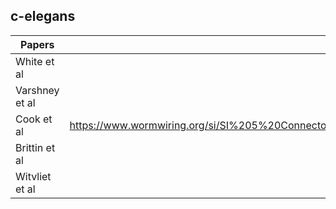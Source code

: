 ## c-elegans


| Papers          | Datasets      | README files                             |
| -------------   | ----- | -------------                            |
| White et al     |       | (datasets/connectomes/0.White_1984.md)     |
| Varshney et al  |       | https://github.com/yasinthanvickneswaran/c-elegans/blob/main/datasets/connectomes/1.Varshney_2011.md  |
| Cook et al      |  https://www.wormwiring.org/si/SI%205%20Connectome%20adjacency%20matrices,%20corrected%20July%202020.xlsx     | https://github.com/yasinthanvickneswaran/c-elegans/blob/main/datasets/connectomes/2.Cook_2019.md    |
| Brittin et al   |       | https://github.com/yasinthanvickneswaran/c-elegans/blob/main/datasets/connectomes/3.Brittin_2021.md  |
| Witvliet et al  |       | https://github.com/yasinthanvickneswaran/c-elegans/blob/3911a5cb9c07513974a0813354425d6f3a106694/datasets/connectomes/4.Witvliet_2021.md  |
